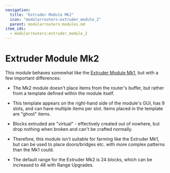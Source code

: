 ```yaml
---
navigation:
  title: "Extruder Module Mk2"
  icon: "modularrouters:extruder_module_2"
  parent: modularrouters:modules.md
item_ids:
  - modularrouters:extruder_module_2
---
```


# Extruder Module Mk2

This module behaves somewhat like the [Extruder Module Mk1](./extruder_1.md), but with a few important differences:
- The Mk2 module doesn't place items from the router's buffer, but rather from a template defined within the module itself.
- This template appears on the right-hand side of the module's GUI, has 9 slots, and can have multiple items per slot. Items placed in the template are "ghost" items.


- Blocks extruded are "virtual" - effectively created out of nowhere, but drop nothing when broken and can't be crafted normally.
- Therefore, this module isn't suitable for farming like the Extruder Mk1, but can be used to place doors/bridges etc. with more complex patterns than the Mk1 could.
- The default range for the Extruder Mk2 is 24 blocks, which can be increased to 48 with Range Upgrades.



<Recipe id="modularrouters:extruder_module_2" />

